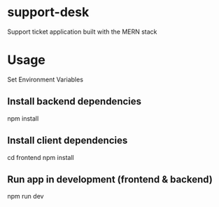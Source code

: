 # support-desk
Support ticket application built with the MERN stack
<br>

# Usage
Set Environment Variables

## Install backend dependencies
npm install
## Install client dependencies
cd frontend
npm install
## Run app in development (frontend & backend)
npm run dev
